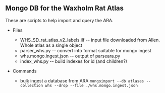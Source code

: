 ## Mongo DB for the Waxholm Rat Atlas

These are scripts to help import and query the ARA.

* Files
  * WHS_SD_rat_atlas_v2_labels.ilf -- input file downloaded from Allen.  Whole atlas as a single object
  * parser_whs.py -- convert into format suitable for mongo ingest
  * whs.mongo.ingest.json -- output of parseara.py
  * index_whs.py -- build indexes for id (and children?)

* Commands
  * bulk ingest a database from ARA 
```mongoimport --db atlases --collection whs --drop --file ./whs.mongo.ingest.json``` 
 

